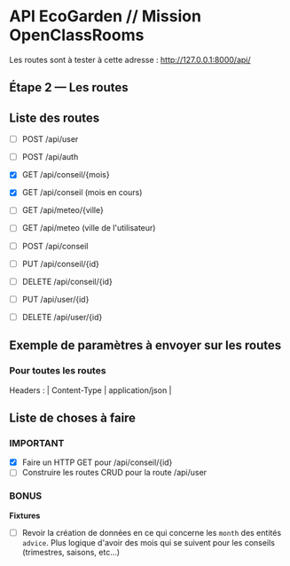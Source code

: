 # API EcoGarden // Mission OpenClassRooms

Les routes sont à tester à cette adresse : http://127.0.0.1:8000/api/

## Étape 2 — Les routes

## Liste des routes

- [ ] POST /api/user
- [ ] POST /api/auth

- [x] GET /api/conseil/{mois}
- [x] GET /api/conseil (mois en cours)
- [ ] GET /api/meteo/{ville}
- [ ] GET /api/meteo (ville de l'utilisateur)

- [ ] POST /api/conseil
- [ ] PUT /api/conseil/{id}
- [ ] DELETE /api/conseil/{id}
- [ ] PUT /api/user/{id}
- [ ] DELETE /api/user/{id}

## Exemple de paramètres à envoyer sur les routes

### Pour toutes les routes
Headers :
| Content-Type | application/json |

## Liste de choses à faire

### IMPORTANT
- [x] Faire un HTTP GET pour /api/conseil/{id}
- [ ] Construire les routes CRUD pour la route /api/user

### BONUS
**Fixtures**
- [ ] Revoir la création de données en ce qui concerne les `month` des entités `advice`. Plus logique d'avoir des mois qui se suivent pour les conseils (trimestres, saisons, etc...)
